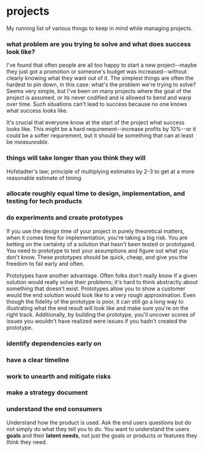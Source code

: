 # projects

My running list of various things to keep in mind while managing projects.

### what problem are you trying to solve and what does success look like?

I've found that often people are all too happy to start a new project--maybe they just got a promotion or someone's budget was increased--without clearly knowing what they want out of it. The simplest things are often the hardest to pin down, in this case: what's the problem we're trying to solve? Seems very simple, but I've been on many projects where the goal of the project is assumed, or its never codified and is allowed to bend and warp over time. Such situations can't lead to success because no one knows what success looks like.

It's crucial that everyone know at the start of the project what success looks like. This might be a hard requirement--increase profits by 10%--or it could be a softer requirement, but it should be something that can at least be _measureable_. 

### things will take longer than you think they will

Hofstadter's law; principle of multiplying estimates by 2-3 to get at a more reasonable estimate of timing

### allocate roughly equal time to design, implementation, and testing for tech products

### do experiments and create prototypes

If you use the design time of your project in purely theoretical matters, when it comes time for implementation, you're taking a big risk. You are betting on the certainty of a solution that hasn't been tested or prototyped. You need to prototype to test your assumptions and figure out what you don't know. These prototypes should be quick, cheap, and give you the freedom to fail early and often.

Prototypes have another advantage. Often folks don't really know if a given solution would really solve their problems; it's hard to think abstractly about something that doesn't exist. Prototypes allow you to show a customer would the end solution would look like to a very rough approximation. Even though the fidelity of the prototype is poor, it can still go a long way to illustrating what the end result will look like and make sure you're on the right track. Additionally, by building the prototype, you'll uncover scores of issues you wouldn't have realized were issues if you hadn't created the prototype.

### identify dependencies early on

### have a clear timeline

### work to unearth and mitigate risks

### make a strategy document

### understand the end consumers

Understand how the product is used. Ask the end users questions but do not simply do what they tell you to do. You want to understand the users __goals__ and their __latent needs__, not just the goals or products or features they _think_ they need.